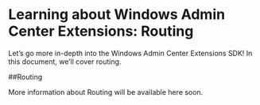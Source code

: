 # Learning about Windows Admin Center Extensions: Routing

Let’s go more in-depth into the Windows Admin Center Extensions SDK!  In this document, we’ll cover routing.

##Routing

More information about Routing will be available here soon.